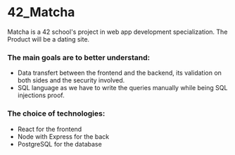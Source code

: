 # 42_Matcha
Matcha is a 42 school's project in web app development specialization.
The Product will be a dating site.

### The main goals are to better understand:
-  Data transfert between the frontend and the backend, its validation on both sides and the security involved.
- SQL language as we have to write the queries manually while being SQL injections proof.

### The choice of technologies:
- React for the frontend
- Node with Express for the back
- PostgreSQL for the database

